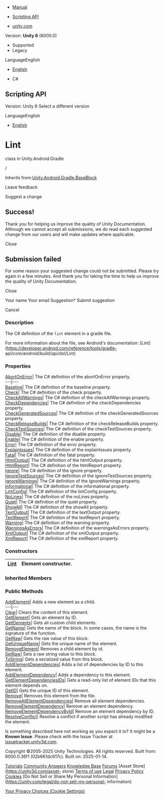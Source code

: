[ ]()

  * [Manual](../Manual/index.html)
  * [Scripting API](../ScriptReference/index.html)

  * [unity.com](https://unity.com/)

Version: **Unity 6** (6000.0)

  * Supported
  * Legacy

LanguageEnglish

  * [English]()

  * C#

[ ](https://docs.unity3d.com)

## Scripting API

Version: Unity 6 Select a different version

LanguageEnglish

  * [English]()

# Lint

class in Unity.Android.Gradle

/

Inherits
from:[Unity.Android.Gradle.BaseBlock](Unity.Android.Gradle.BaseBlock.html)

Leave feedback

Suggest a change

## Success!

Thank you for helping us improve the quality of Unity Documentation. Although
we cannot accept all submissions, we do read each suggested change from our
users and will make updates where applicable.

Close

## Submission failed

For some reason your suggested change could not be submitted. Please <a>try
again</a> in a few minutes. And thank you for taking the time to help us
improve the quality of Unity Documentation.

Close

Your name Your email Suggestion* Submit suggestion

Cancel

[ ]()

### Description

The C# definition of the `lint` element in a gradle file.

For more information about the file, see Android's documentation:
[Lint](https://developer.android.com/reference/tools/gradle-
api/com/android/build/api/dsl/Lint)

### Properties

[AbortOnError](Unity.Android.Gradle.Lint.AbortOnError.html)| The C# definition
of the abortOnError property.  
---|---  
[Baseline](Unity.Android.Gradle.Lint.Baseline.html)| The C# definition of the
baseline property.  
[Check](Unity.Android.Gradle.Lint.Check.html)| The C# definition of the check
property.  
[CheckAllWarnings](Unity.Android.Gradle.Lint.CheckAllWarnings.html)| The C#
definition of the checkAllWarnings property.  
[CheckDependencies](Unity.Android.Gradle.Lint.CheckDependencies.html)| The C#
definition of the checkDependencies property.  
[CheckGeneratedSources](Unity.Android.Gradle.Lint.CheckGeneratedSources.html)|
The C# definition of the checkGeneratedSources property.  
[CheckReleaseBuilds](Unity.Android.Gradle.Lint.CheckReleaseBuilds.html)| The
C# definition of the checkReleaseBuilds property.  
[CheckTestSources](Unity.Android.Gradle.Lint.CheckTestSources.html)| The C#
definition of the checkTestSources property.  
[Disable](Unity.Android.Gradle.Lint.Disable.html)| The C# definition of the
disable property.  
[Enable](Unity.Android.Gradle.Lint.Enable.html)| The C# definition of the
enable property.  
[Error](Unity.Android.Gradle.Lint.Error.html)| The C# definition of the error
property.  
[ExplainIssues](Unity.Android.Gradle.Lint.ExplainIssues.html)| The C#
definition of the explainIssues property.  
[Fatal](Unity.Android.Gradle.Lint.Fatal.html)| The C# definition of the fatal
property.  
[HtmlOutput](Unity.Android.Gradle.Lint.HtmlOutput.html)| The C# definition of
the htmlOutput property.  
[HtmlReport](Unity.Android.Gradle.Lint.HtmlReport.html)| The C# definition of
the htmlReport property.  
[Ignore](Unity.Android.Gradle.Lint.Ignore.html)| The C# definition of the
ignore property.  
[IgnoreTestSources](Unity.Android.Gradle.Lint.IgnoreTestSources.html)| The C#
definition of the ignoreTestSources property.  
[IgnoreWarnings](Unity.Android.Gradle.Lint.IgnoreWarnings.html)| The C#
definition of the ignoreWarnings property.  
[Informational](Unity.Android.Gradle.Lint.Informational.html)| The C#
definition of the informational property.  
[LintConfig](Unity.Android.Gradle.Lint.LintConfig.html)| The C# definition of
the lintConfig property.  
[NoLines](Unity.Android.Gradle.Lint.NoLines.html)| The C# definition of the
noLines property.  
[Quiet](Unity.Android.Gradle.Lint.Quiet.html)| The C# definition of the quiet
property.  
[ShowAll](Unity.Android.Gradle.Lint.ShowAll.html)| The C# definition of the
showAll property.  
[TextOutput](Unity.Android.Gradle.Lint.TextOutput.html)| The C# definition of
the textOutput property.  
[TextReport](Unity.Android.Gradle.Lint.TextReport.html)| The C# definition of
the textReport property.  
[Warning](Unity.Android.Gradle.Lint.Warning.html)| The C# definition of the
warning property.  
[WarningsAsErrors](Unity.Android.Gradle.Lint.WarningsAsErrors.html)| The C#
definition of the warningsAsErrors property.  
[XmlOutput](Unity.Android.Gradle.Lint.XmlOutput.html)| The C# definition of
the xmlOutput property.  
[XmlReport](Unity.Android.Gradle.Lint.XmlReport.html)| The C# definition of
the xmlReport property.  
  
### Constructors

[Lint](Unity.Android.Gradle.Lint-ctor.html)| Element constructor.  
---|---  
  
### Inherited Members

### Public Methods

[AddElement](Unity.Android.Gradle.BaseBlock.AddElement.html)| Adds a new
element as a child.  
---|---  
[Clear](Unity.Android.Gradle.BaseBlock.Clear.html)| Clears the content of this
element.  
[GetElement](Unity.Android.Gradle.BaseBlock.GetElement.html)| Gets an element
by ID.  
[GetElements](Unity.Android.Gradle.BaseBlock.GetElements.html)| Gets all
custom child elements.  
[GetName](Unity.Android.Gradle.BaseBlock.GetName.html)| Gets the name of the
block. In some cases, the name is the signature of the function.  
[GetRaw](Unity.Android.Gradle.BaseBlock.GetRaw.html)| Gets the raw value of
this block.  
[GetUniqueName](Unity.Android.Gradle.BaseBlock.GetUniqueName.html)| Gets the
unique name of the element.  
[RemoveElement](Unity.Android.Gradle.BaseBlock.RemoveElement.html)| Removes a
child element by id.  
[SetRaw](Unity.Android.Gradle.BaseBlock.SetRaw.html)| Sets a raw string value
to this block.  
[ToString](Unity.Android.Gradle.BaseBlock.ToString.html)| Gets a serialized
value from this block.  
[AddElementDependencies](Unity.Android.Gradle.BaseElement.AddElementDependencies.html)|
Adds a list of dependencies by ID to this element.  
[AddElementDependency](Unity.Android.Gradle.BaseElement.AddElementDependency.html)|
Adds a dependency to this element.  
[GetElementDependenciesIDs](Unity.Android.Gradle.BaseElement.GetElementDependenciesIDs.html)|
Gets a read-only list of element IDs that this element depends on.  
[GetID](Unity.Android.Gradle.BaseElement.GetID.html)| Gets the unique ID of
this element.  
[Remove](Unity.Android.Gradle.BaseElement.Remove.html)| Removes this element
from the file.  
[RemoveAllElementDependencies](Unity.Android.Gradle.BaseElement.RemoveAllElementDependencies.html)|
Remove all element dependencies.  
[RemoveElementDependency](Unity.Android.Gradle.BaseElement.RemoveElementDependency.html)|
Remove an element dependency.  
[RemoveElementDependencyById](Unity.Android.Gradle.BaseElement.RemoveElementDependencyById.html)|
Remove an element dependency by ID.  
[ResolveConflict](Unity.Android.Gradle.BaseElement.ResolveConflict.html)|
Resolve a conflict if another script has already modified the element.  
  
Is something described here not working as you expect it to? It might be a
**Known Issue**. Please check with the Issue Tracker at
[issuetracker.unity3d.com](https://issuetracker.unity3d.com).

Copyright ©2005-2025 Unity Technologies. All rights reserved. Built from:
6000.0.36f1 (02b661dc617c). Built on: 2025-01-14.

[Tutorials](https://unity3d.com/learn) [Community
Answers](https://answers.unity3d.com) [Knowledge
Base](https://support.unity3d.com/hc/en-us)
[Forums](https://forum.unity3d.com) [Asset Store](https://unity3d.com/asset-
store) [Terms of use](https://docs.unity3d.com/Manual/TermsOfUse.html)
[Legal](https://unity.com/legal) [Privacy
Policy](https://unity.com/legal/privacy-policy)
[Cookies](https://unity.com/legal/cookie-policy) [Do Not Sell or Share My
Personal Information](https://unity.com/legal/do-not-sell-my-personal-
information)

[Your Privacy Choices (Cookie Settings)](javascript:void\(0\);)


